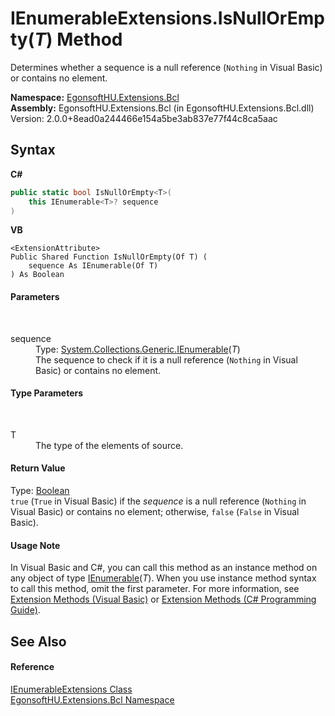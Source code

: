 # IEnumerableExtensions.IsNullOrEmpty(*T*) Method 
 

Determines whether a sequence is a null reference (`Nothing` in Visual Basic) or contains no element.

**Namespace:**&nbsp;<a href="N_EgonsoftHU_Extensions_Bcl.md">EgonsoftHU.Extensions.Bcl</a><br />**Assembly:**&nbsp;EgonsoftHU.Extensions.Bcl (in EgonsoftHU.Extensions.Bcl.dll) Version: 2.0.0+8ead0a244466e154a5be3ab837e77f44c8ca5aac

## Syntax

**C#**<br />
``` C#
public static bool IsNullOrEmpty<T>(
	this IEnumerable<T>? sequence
)

```

**VB**<br />
``` VB
<ExtensionAttribute>
Public Shared Function IsNullOrEmpty(Of T) ( 
	sequence As IEnumerable(Of T)
) As Boolean
```


#### Parameters
&nbsp;<dl><dt>sequence</dt><dd>Type: <a href="https://docs.microsoft.com/dotnet/api/system.collections.generic.ienumerable-1" target="_blank" rel="noopener noreferrer">System.Collections.Generic.IEnumerable</a>(*T*)<br />The sequence to check if it is a null reference (`Nothing` in Visual Basic) or contains no element.</dd></dl>

#### Type Parameters
&nbsp;<dl><dt>T</dt><dd>The type of the elements of source.</dd></dl>

#### Return Value
Type: <a href="https://docs.microsoft.com/dotnet/api/system.boolean" target="_blank" rel="noopener noreferrer">Boolean</a><br />`true` (`True` in Visual Basic) if the *sequence* is a null reference (`Nothing` in Visual Basic) or contains no element; otherwise, `false` (`False` in Visual Basic).

#### Usage Note
In Visual Basic and C#, you can call this method as an instance method on any object of type <a href="https://docs.microsoft.com/dotnet/api/system.collections.generic.ienumerable-1" target="_blank" rel="noopener noreferrer">IEnumerable</a>(*T*). When you use instance method syntax to call this method, omit the first parameter. For more information, see <a href="https://docs.microsoft.com/dotnet/visual-basic/programming-guide/language-features/procedures/extension-methods" target="_blank" rel="noopener noreferrer">Extension Methods (Visual Basic)</a> or <a href="https://docs.microsoft.com/dotnet/csharp/programming-guide/classes-and-structs/extension-methods" target="_blank" rel="noopener noreferrer">Extension Methods (C# Programming Guide)</a>.

## See Also


#### Reference
<a href="T_EgonsoftHU_Extensions_Bcl_IEnumerableExtensions.md">IEnumerableExtensions Class</a><br /><a href="N_EgonsoftHU_Extensions_Bcl.md">EgonsoftHU.Extensions.Bcl Namespace</a><br />